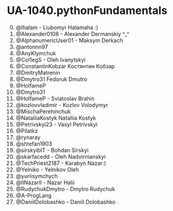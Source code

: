 # UA-1040.pythonFundamentals

0. @lhalam - Liubomyr Halamaha :)
1. @Alexander0108 - Alexander Dermanskiy ^_^
2. @AlphanumericUser01 - Maksym Derkach
3. @antonnn97
4. @AnyKlymchuk
5. @Col1egS - Oleh Ivanytskyi
6. @ConstantinKobzar Костянтин Кобзар
7. @DmitryMatrenin
8. @Dmytro31 Fedoruk Dmutro
9. @HolfameP
8. @Dmytro31
9. @HolfameP - Sviatoslav Brahin 
10. @kozlovvladimir - Kozlov Volodymyr
11. @MischaPerehinchuk
12. @NataliiaKostyk Nataliia Kostyk
13. @Petrivskyi23 - Vasyl Petrivskyi
14. @Pilatkz
15. @rynaray
16. @shtefan1903
17. @sirskyibIT - Bohdan Sirskyi
18. @skarfacedd - Oleh Nadvirnianskyi
19. @TechPriest2187 - Karabyn Nazar:)
20. @Yelniko - Yelnikov Oleh
21. @yuriisymchych
22. @lINazarIl - Nazar Halii
23. @RudychukDmytro - Dmytro Rudychuk
24. @A-ProgLang
25. @DaniilDolobashko - Daniil Dolobashko
